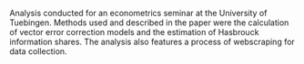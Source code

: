 Analysis conducted for an econometrics seminar at the University of Tuebingen.
Methods used and described in the paper were the calculation of vector error correction models and the estimation of Hasbrouck information shares.
The analysis also features a process of webscraping for data collection.
